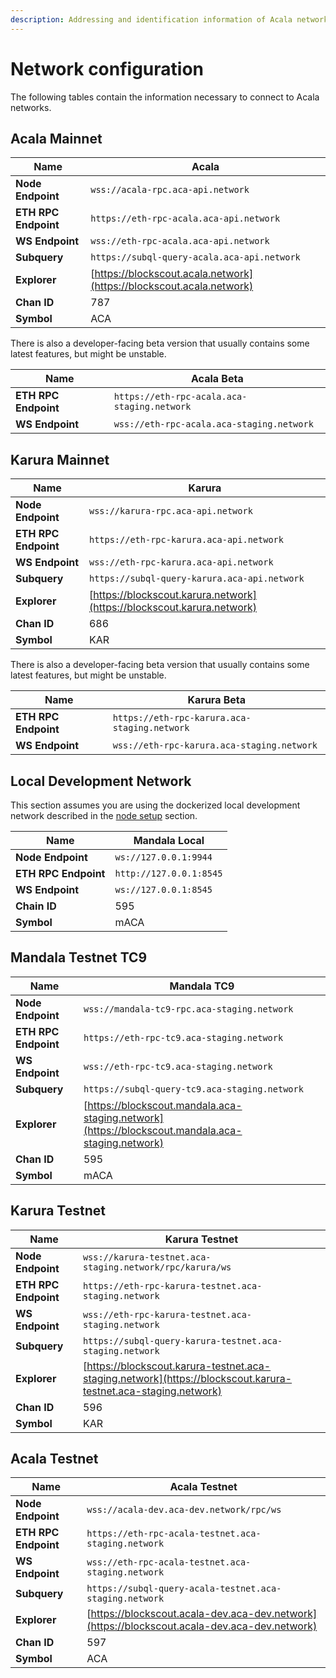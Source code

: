 ```yaml
---
description: Addressing and identification information of Acala networks.
---
```


# Network configuration

The following tables contain the information necessary to connect to Acala networks.

## Acala Mainnet

| **Name**             | Acala                                                                |
| -------------------- | -------------------------------------------------------------------- |
| **Node Endpoint**    | `wss://acala-rpc.aca-api.network`                                    |
| **ETH RPC Endpoint** | `https://eth-rpc-acala.aca-api.network`                              |
| **WS Endpoint**      | `wss://eth-rpc-acala.aca-api.network`                                |
| **Subquery**         | `https://subql-query-acala.aca-api.network`                          |
| **Explorer**         | [https://blockscout.acala.network](https://blockscout.acala.network) |
| **Chan ID**          | 787                                                                  |
| **Symbol**           | ACA                                                                  |

There is also a developer-facing beta version that usually contains some latest features, but might be unstable.

| **Name**             | Acala Beta                                  |
| -------------------- | ------------------------------------------- |
| **ETH RPC Endpoint** | `https://eth-rpc-acala.aca-staging.network` |
| **WS Endpoint**      | `wss://eth-rpc-acala.aca-staging.network`   |

## Karura Mainnet

| **Name**             | Karura                                                                 |
| -------------------- | ---------------------------------------------------------------------- |
| **Node Endpoint**    | `wss://karura-rpc.aca-api.network`                                     |
| **ETH RPC Endpoint** | `https://eth-rpc-karura.aca-api.network`                               |
| **WS Endpoint**      | `wss://eth-rpc-karura.aca-api.network`                                 |
| **Subquery**         | `https://subql-query-karura.aca-api.network`                           |
| **Explorer**         | [https://blockscout.karura.network](https://blockscout.karura.network) |
| **Chan ID**          | 686                                                                    |
| **Symbol**           | KAR                                                                    |

There is also a developer-facing beta version that usually contains some latest features, but might be unstable.

| **Name**             | Karura Beta                                  |
| -------------------- | -------------------------------------------- |
| **ETH RPC Endpoint** | `https://eth-rpc-karura.aca-staging.network` |
| **WS Endpoint**      | `wss://eth-rpc-karura.aca-staging.network`   |


## Local Development Network

This section assumes you are using the dockerized local development network described in the [node setup](network-setup/local-development-network.md) section.

| **Name**            | Mandala Local           |
| ------------------- | ----------------------- |
| **Node Endpoint**   | `ws://127.0.0.1:9944`   |
| **ETH RPC Endpoint**    | `http://127.0.0.1:8545` |
| **WS Endpoint**     | `ws://127.0.0.1:8545`   |
| **Chain ID**        | 595                     |
| **Symbol**          | mACA                     |

## Mandala Testnet TC9

| **Name**            | Mandala TC9                                       |
| ------------------- | ------------------------------------------------- |
| **Node Endpoint**   | `wss://mandala-tc9-rpc.aca-staging.network`     |
| **ETH RPC Endpoint**             | `https://eth-rpc-tc9.aca-staging.network`     |
| **WS Endpoint**   | `wss://eth-rpc-tc9.aca-staging.network`       |
| **Subquery**    | `https://subql-query-tc9.aca-staging.network` |
| **Explorer**        | [https://blockscout.mandala.aca-staging.network](https://blockscout.mandala.aca-staging.network)  |
| **Chan ID**         | 595                                               |
| **Symbol**          | mACA                                              |

## Karura Testnet

| **Name**            | Karura Testnet                                    |
| ------------------- | ------------------------------------------ |
| **Node Endpoint**             | `wss://karura-testnet.aca-staging.network/rpc/karura/ws`  |
| **ETH RPC Endpoint**             | `https://eth-rpc-karura-testnet.aca-staging.network`  |
| **WS Endpoint**   | `wss://eth-rpc-karura-testnet.aca-staging.network`  |
| **Subquery**    | `https://subql-query-karura-testnet.aca-staging.network` |
| **Explorer**        | [https://blockscout.karura-testnet.aca-staging.network](https://blockscout.karura-testnet.aca-staging.network)       |
| **Chan ID**         | 596                                        |
| **Symbol**          | KAR                                        |

## Acala Testnet

| **Name**            | Acala Testnet                                    |
| ------------------- | ------------------------------------------ |
| **Node Endpoint**             | `wss://acala-dev.aca-dev.network/rpc/ws`  |
| **ETH RPC Endpoint**             | `https://eth-rpc-acala-testnet.aca-staging.network`  |
| **WS Endpoint**   | `wss://eth-rpc-acala-testnet.aca-staging.network`  |
| **Subquery**    | `https://subql-query-acala-testnet.aca-staging.network` |
| **Explorer**        | [https://blockscout.acala-dev.aca-dev.network](https://blockscout.acala-dev.aca-dev.network)       |
| **Chan ID**         | 597                                        |
| **Symbol**          | ACA                                        |
